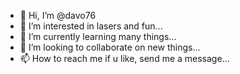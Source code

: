 - 👋 Hi, I’m @davo76
- 👀 I’m interested in lasers and fun...
- 🌱 I’m currently learning many things...
- 💞️ I’m looking to collaborate on new things...
- 📫 How to reach me if u like, send me a message...

<!---
davo76/davo76 is a ✨ special ✨ repository because its `README.md` (this file) appears on your GitHub profile.
You can click the Preview link to take a look at your changes.
--->
